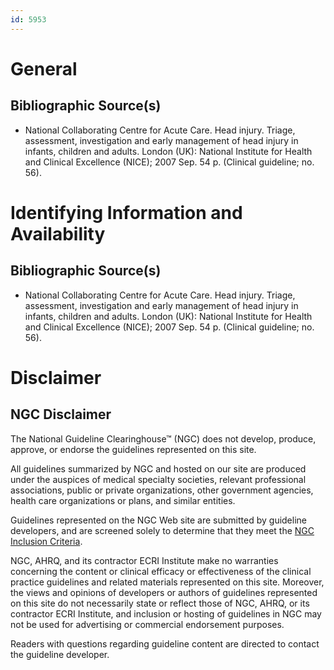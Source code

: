 ```yaml
---
id: 5953
---
```


# General

## Bibliographic Source(s)

- National Collaborating Centre for Acute Care. Head injury. Triage, assessment, investigation and early management of head injury in infants, children and adults. London (UK): National Institute for Health and Clinical Excellence (NICE); 2007 Sep. 54 p. (Clinical guideline; no. 56).

# Identifying Information and Availability

## Bibliographic Source(s)

- National Collaborating Centre for Acute Care. Head injury. Triage, assessment, investigation and early management of head injury in infants, children and adults. London (UK): National Institute for Health and Clinical Excellence (NICE); 2007 Sep. 54 p. (Clinical guideline; no. 56).

# Disclaimer

## NGC Disclaimer

The National Guideline Clearinghouse™ (NGC) does not develop, produce, approve, or endorse the guidelines represented on this site.

All guidelines summarized by NGC and hosted on our site are produced under the auspices of medical specialty societies, relevant professional associations, public or private organizations, other government agencies, health care organizations or plans, and similar entities.

Guidelines represented on the NGC Web site are submitted by guideline developers, and are screened solely to determine that they meet the [NGC Inclusion Criteria](/help-and-about/summaries/inclusion-criteria).

NGC, AHRQ, and its contractor ECRI Institute make no warranties concerning the content or clinical efficacy or effectiveness of the clinical practice guidelines and related materials represented on this site. Moreover, the views and opinions of developers or authors of guidelines represented on this site do not necessarily state or reflect those of NGC, AHRQ, or its contractor ECRI Institute, and inclusion or hosting of guidelines in NGC may not be used for advertising or commercial endorsement purposes.

Readers with questions regarding guideline content are directed to contact the guideline developer.


